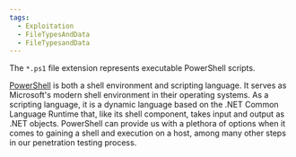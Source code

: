 ```yaml
---
tags:
  - Exploitation
  - FileTypesAndData
  - FileTypesandData
---
```

The `*.ps1` file extension represents executable PowerShell scripts.

[PowerShell](https://docs.microsoft.com/en-us/powershell/scripting/overview?view=powershell-7.1) is both a shell environment and scripting language. It serves as Microsoft's modern shell environment in their operating systems. As a scripting language, it is a dynamic language based on the .NET Common Language Runtime that, like its shell component, takes input and output as .NET objects. PowerShell can provide us with a plethora of options when it comes to gaining a shell and execution on a host, among many other steps in our penetration testing process.

